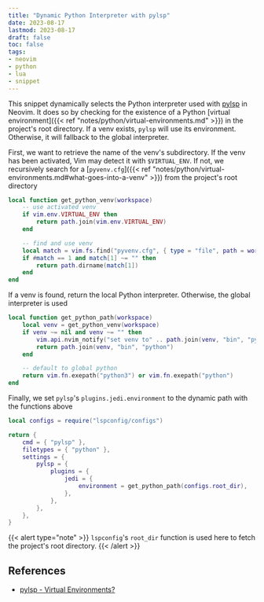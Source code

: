 ```yaml
---
title: "Dynamic Python Interpreter with pylsp"
date: 2023-08-17
lastmod: 2023-08-17
draft: false
toc: false
tags:
- neovim
- python
- lua
- snippet
---
```


This snippet dynamically selects the Python interpreter used with
[pylsp](https://github.com/python-lsp/python-lsp-server) in Neovim. It does so
by checking for the existence of a Python [virtual environment]({{< ref
"notes/python/virtual-environments.md" >}}) in the project's root directory. If
a venv exists, `pylsp` will use its environment. Otherwise, it will fallback to
the global interpreter.

First, we want to retrieve the name of the venv's subdirectory. If the
venv has been activated, Vim may detect it with `$VIRTUAL_ENV`. If not, we
recursively search for a [`pyvenv.cfg`]({{< ref
"notes/python/virtual-environments.md#what-goes-into-a-venv" >}}) from the
project's root directory

```lua
local function get_python_venv(workspace)
	-- use activated venv
	if vim.env.VIRTUAL_ENV then
		return path.join(vim.env.VIRTUAL_ENV)
	end

	-- find and use venv
	local match = vim.fs.find("pyvenv.cfg", { type = "file", path = workspace })
	if #match == 1 and match[1] ~= "" then
		return path.dirname(match[1])
	end
end
```

If a venv is found, return the local Python interpreter. Otherwise, the global
interpreter is used

```lua
local function get_python_path(workspace)
	local venv = get_python_venv(workspace)
	if venv ~= nil and venv ~= "" then
		vim.api.nvim_notify("set venv to" .. path.join(venv, "bin", "python"), 1, {})
		return path.join(venv, "bin", "python")
	end

	-- default to global python
	return vim.fn.exepath("python3") or vim.fn.exepath("python")
end
```

Finally, we set `pylsp`'s `plugins.jedi.environment` to the dynamic path with
the functions above

```lua
local configs = require("lspconfig/configs")

return {
	cmd = { "pylsp" },
	filetypes = { "python" },
	settings = {
		pylsp = {
			plugins = {
				jedi = {
					environment = get_python_path(configs.root_dir),
				},
			},
		},
	},
}
```

{{< alert type="note" >}}
`lspconfig`'s `root_dir` function is used here to fetch the project's root
directory.
{{< /alert >}}

## References

- [pylsp - Virtual Environments?](https://github.com/python-lsp/python-lsp-server/issues/29)
